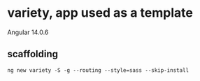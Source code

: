 # variety, app used as a template

Angular 14.0.6

## scaffolding

```shell
ng new variety -S -g --routing --style=sass --skip-install
```

